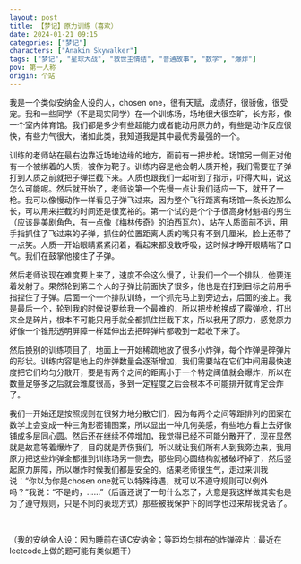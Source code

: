 ```yaml
---
layout: post
title: 【梦记】原力训练（喜欢）
date: 2024-01-21 09:15
categories: ["梦记"]
characters: ["Anakin Skywalker"]
tags: ["梦记", "星球大战", "救世主情结", "普通故事", "数学", "爆炸"]
pov: 第一人称
origin: 个站
---
```


我是一个类似安纳金人设的人，chosen one，很有天赋，成绩好，很骄傲，很受宠。我和一些同学（不是现实同学）在一个训练场，场地很大很空旷，长方形，像一个室内体育馆。我们都是多少有些超能力或者能动用原力的，有些是动作反应很快，有些力气很大，诸如此类，我知道我是其中最优秀最强的一个。

训练的老师站在最右边靠近场地边缘的地方，面前有一把步枪。场馆另一侧正对他有一个被绑着的人质，被作为靶子。训练内容是他会朝人质开枪，我们需要在子弹打到人质之前就把子弹拦截下来。人质也跟我们一起听到了指示，吓得大叫，说这怎么可能呢。然后就开始了，老师说第一个先慢一点让我们适应一下，就开了一枪。我可以像慢动作一样看见子弹飞过来，因为整个飞行距离有场馆一条长边那么长，可以用来拦截的时间还是很宽裕的。第一个试的是个个子很高身材魁梧的男生（应该是美剧角色，有一点像《梅林传奇》的珀西瓦尔），站在人质面前不远，用手指抓住了飞过来的子弹，抓住的位置距离人质的嘴只有不到几厘米，脸上还带了一点笑。人质一开始眼睛紧紧闭着，看起来都没敢呼吸，这时候才睁开眼睛喘了口气。我们在鼓掌他接住了子弹。

然后老师说现在难度要上来了，速度不会这么慢了，让我们一个一个排队，他要连着发射了。果然轮到第二个人的子弹比前面快了很多，他也是在打到目标之前用手指捏住了子弹。后面一个一个排队训练，一个抓完马上到旁边去，后面的接上。我是最后一个，轮到我的时候说要给我一个最难的，所以把步枪换成了霰弹枪，打出来全是碎片，根本不可能只用手就全都抓住拦截下来，所以我用了原力，感觉原力好像一个锥形透明屏障一样延伸出去把碎弹片都吸到一起收下来了。

然后换别的训练项目了，地面上一开始稀疏地放了很多小炸弹，每个炸弹是碎弹片的形状。训练内容是地上的炸弹数量会逐渐增加，我们需要站在它们中间用最快速度把它们均匀分散开，要是有两个之间的距离小于一个特定阈值就会爆炸，所以在数量足够多之后就会难度很高，多到一定程度之后会根本不可能排开就肯定会炸了。

我们一开始还是按照规则在很努力地分散它们，因为每两个之间等距排列的图案在数学上会变成一种三角形密铺图案，所以显出一种几何美感，有些地方看上去好像铺成多层同心圆。然后还在继续不停增加，我觉得已经不可能分散开了，现在显然就是故意等着爆炸了，目的就是弄伤我们，所以就让我们所有人到我旁边来，我用原力把这些炸弹全都推到训练场另一侧去，那些同心圆结构就被破坏掉了，然后竖起原力屏障，所以爆炸时候我们都是安全的。结果老师很生气，走过来训我说：“你以为你是chosen one就可以特殊待遇，就可以不遵守规则可以例外吗？”我说：“不是的，……”（后面还说了一句什么忘了，大意是我这样做其实也是为了遵守规则，只是不同的表现方式）那些被我保护下的同学也过来帮我说话了。

<br>

（我的安纳金人设：因为睡前在语C安纳金；等距均匀排布的炸弹碎片：最近在leetcode上做的题可能有类似题干）

